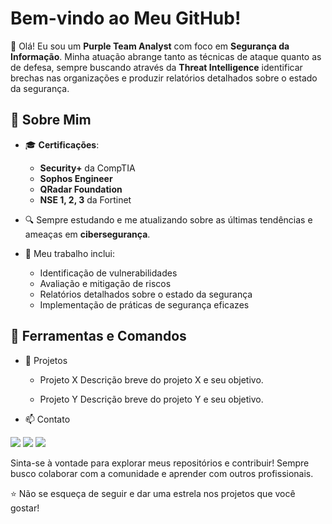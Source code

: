 # Bem-vindo ao Meu GitHub!

👋 Olá! Eu sou um **Purple Team Analyst** com foco em **Segurança da Informação**. Minha atuação abrange tanto as técnicas de ataque quanto as de defesa, sempre buscando através da **Threat Intelligence** identificar brechas nas organizações e produzir relatórios detalhados sobre o estado da segurança.

## 🌟 Sobre Mim

- 🎓 **Certificações**:
  - **Security+** da CompTIA
  - **Sophos Engineer**
  - **QRadar Foundation**
  - **NSE 1, 2, 3** da Fortinet

- 🔍 Sempre estudando e me atualizando sobre as últimas tendências e ameaças em **cibersegurança**.

- 💼 Meu trabalho inclui:
  - Identificação de vulnerabilidades
  - Avaliação e mitigação de riscos
  - Relatórios detalhados sobre o estado da segurança
  - Implementação de práticas de segurança eficazes

## 🔧 Ferramentas e Comandos

- 🚀 Projetos
  - Projeto X
Descrição breve do projeto X e seu objetivo.

  - Projeto Y
Descrição breve do projeto Y e seu objetivo.

- 📫 Contato
<div> 
  <a href="https://www.linkedin.com/in/gabriel-oliveira-215812184/" target="_blank"><img src="https://img.shields.io/badge/-LinkedIn-%230077B5?style=for-the-badge&logo=linkedin&logoColor=white" target="_blank"></a> 
  <a href="mailto:noc@controleti.net"><img src="https://img.shields.io/badge/-Gmail-%23333?style=for-the-badge&logo=gmail&logoColor=white" target="_blank"></a>
  <a href="https://www.instagram.com/analistagabriel.exe/" target="_blank"><img src="https://img.shields.io/badge/-Instagram-%23E4405F?style=for-the-badge&logo=instagram&logoColor=white" target="_blank"></a>
</div>

Sinta-se à vontade para explorar meus repositórios e contribuir! Sempre busco colaborar com a comunidade e aprender com outros profissionais.

⭐️ Não se esqueça de seguir e dar uma estrela nos projetos que você gostar!

